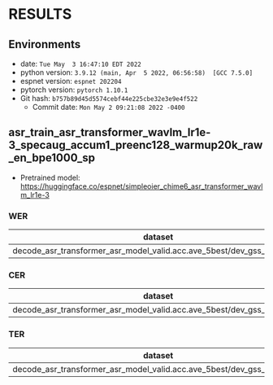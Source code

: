 <!-- Generated by scripts/utils/show_asr_result.sh -->
# RESULTS
## Environments
- date: `Tue May  3 16:47:10 EDT 2022`
- python version: `3.9.12 (main, Apr  5 2022, 06:56:58)  [GCC 7.5.0]`
- espnet version: `espnet 202204`
- pytorch version: `pytorch 1.10.1`
- Git hash: `b757b89d45d5574cebf44e225cbe32e3e9e4f522`
  - Commit date: `Mon May 2 09:21:08 2022 -0400`

## asr_train_asr_transformer_wavlm_lr1e-3_specaug_accum1_preenc128_warmup20k_raw_en_bpe1000_sp
- Pretrained model: https://huggingface.co/espnet/simpleoier_chime6_asr_transformer_wavlm_lr1e-3
### WER

|dataset|Snt|Wrd|Corr|Sub|Del|Ins|Err|S.Err|
|---|---|---|---|---|---|---|---|---|
|decode_asr_transformer_asr_model_valid.acc.ave_5best/dev_gss_multiarray|7437|58881|69.4|20.2|10.4|8.6|39.1|75.8|

### CER

|dataset|Snt|Wrd|Corr|Sub|Del|Ins|Err|S.Err|
|---|---|---|---|---|---|---|---|---|
|decode_asr_transformer_asr_model_valid.acc.ave_5best/dev_gss_multiarray|7437|280767|80.6|7.4|12.0|8.9|28.3|76.6|

### TER

|dataset|Snt|Wrd|Corr|Sub|Del|Ins|Err|S.Err|
|---|---|---|---|---|---|---|---|---|
|decode_asr_transformer_asr_model_valid.acc.ave_5best/dev_gss_multiarray|7437|92680|68.9|17.7|13.4|8.2|39.3|76.6|
